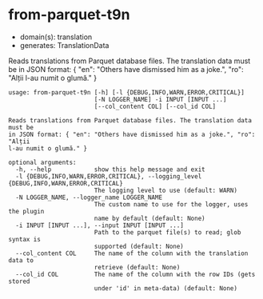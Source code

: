# from-parquet-t9n

* domain(s): translation
* generates: TranslationData

Reads translations from Parquet database files. The translation data must be in JSON format: { "en": "Others have dismissed him as a joke.", "ro": "Alții l-au numit o glumă." }

```
usage: from-parquet-t9n [-h] [-l {DEBUG,INFO,WARN,ERROR,CRITICAL}]
                        [-N LOGGER_NAME] -i INPUT [INPUT ...]
                        [--col_content COL] [--col_id COL]

Reads translations from Parquet database files. The translation data must be
in JSON format: { "en": "Others have dismissed him as a joke.", "ro": "Alții
l-au numit o glumă." }

optional arguments:
  -h, --help            show this help message and exit
  -l {DEBUG,INFO,WARN,ERROR,CRITICAL}, --logging_level {DEBUG,INFO,WARN,ERROR,CRITICAL}
                        The logging level to use (default: WARN)
  -N LOGGER_NAME, --logger_name LOGGER_NAME
                        The custom name to use for the logger, uses the plugin
                        name by default (default: None)
  -i INPUT [INPUT ...], --input INPUT [INPUT ...]
                        Path to the parquet file(s) to read; glob syntax is
                        supported (default: None)
  --col_content COL     The name of the column with the translation data to
                        retrieve (default: None)
  --col_id COL          The name of the column with the row IDs (gets stored
                        under 'id' in meta-data) (default: None)
```
